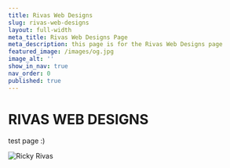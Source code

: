 ```yaml
---
title: Rivas Web Designs
slug: rivas-web-designs
layout: full-width
meta_title: Rivas Web Designs Page
meta_description: this page is for the Rivas Web Designs page
featured_image: /images/og.jpg
image_alt: ''
show_in_nav: true
nav_order: 0
published: true
---
```

# RIVAS WEB DESIGNS

test page :)

![Ricky Rivas](/images/rickyrivas.webp)
